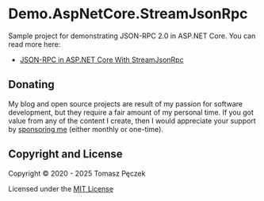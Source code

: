 # Demo.AspNetCore.StreamJsonRpc

Sample project for demonstrating JSON-RPC 2.0 in ASP.NET Core. You can read more here:

- [JSON-RPC in ASP.NET Core With StreamJsonRpc](https://www.tpeczek.com/2020/06/json-rpc-in-aspnet-core-with.html)

## Donating

My blog and open source projects are result of my passion for software development, but they require a fair amount of my personal time. If you got value from any of the content I create, then I would appreciate your support by [sponsoring me](https://github.com/sponsors/tpeczek) (either monthly or one-time).

## Copyright and License

Copyright © 2020 - 2025 Tomasz Pęczek

Licensed under the [MIT License](https://github.com/tpeczek/Demo.AspNetCore.StreamJsonRpc/blob/main/LICENSE.md)